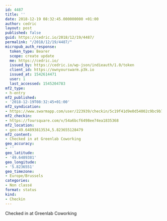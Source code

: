 ```yaml
---
id: 4487
title: ''
date: 2018-12-19 08:32:45.000000000 +01:00
author: cedric
layout: post
published: false
guid: https://cedric.io/2018/12/19/4487/
permalink: "/2018/12/19/4487/"
micropub_auth_response:
  token_type: Bearer
  scope: create update
  me: https://cedric.io/
  issued_by: https://cedric.io/wp-json/indieauth/1.0/token
  client_id: https://ownyourswarm.p3k.io
  issued_at: 1542614471
  user: 1
  last_accessed: 1545204783
mf2_type:
- h-entry
mf2_published:
- '2018-12-19T08:32:45+01:00'
mf2_syndication:
- https://www.swarmapp.com/user/223939/checkin/5c19f41d9e0d54002c9bc9b7
mf2_checkin:
- https://foursquare.com/v/54a6bcf6498ee74ea1835368
mf2_location:
- geo:49.64893813534,5.823655128479
mf2_content:
- Checked in at Greenlab Coworking
geo_accuracy:
- ''
geo_latitude:
- '49.6489381'
geo_longitude:
- '5.8236551'
geo_timezone:
- Europe/Brussels
categories:
- Non classé
format: status
kind:
- Checkin
---
```

Checked in at Greenlab Coworking